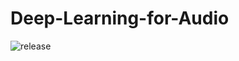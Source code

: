 # Deep-Learning-for-Audio
![release][release] 


[release]: https://github.com/khaykingleb/Deep-Learning-for-Audio/actions/workflows/release.yaml/badge.svg
